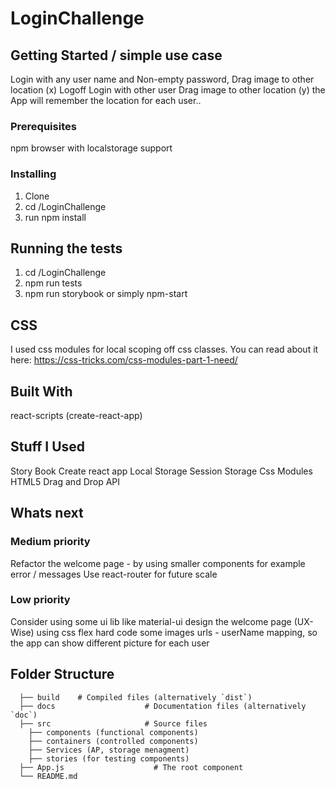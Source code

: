 
# LoginChallenge

## Getting Started / simple use case

Login with any user name and Non-empty password,
Drag image to other location (x)
Logoff
Login with other user
Drag image to other location (y)
the App will remember the location for each user..

### Prerequisites

npm
browser with localstorage support

### Installing

1. Clone
2. cd /LoginChallenge
3. run npm install 

## Running the tests

1. cd /LoginChallenge
2. npm run tests
3. npm run storybook or simply npm-start

## CSS

I used css modules for local scoping off css classes.
You can read about it here:
https://css-tricks.com/css-modules-part-1-need/

## Built With
react-scripts (create-react-app)




## Stuff I Used
Story Book
Create react app
Local Storage
Session Storage
Css Modules
HTML5 Drag and Drop API

## Whats next

### Medium priority

Refactor the welcome page - by using smaller components for example error / messages
Use react-router for future scale

### Low priority

Consider using some ui lib like material-ui
design the welcome page (UX-Wise) using css flex
hard code some images urls  - userName mapping, so the app can show different picture for each user

## Folder Structure

```
  ├── build    # Compiled files (alternatively `dist`)
  ├── docs                    # Documentation files (alternatively `doc`)
  ├── src                     # Source files 
    ├── components (functional components)
    ├── containers (controlled components)
    ├── Services (AP, storage menagment)
    ├── stories (for testing components)
  ├── App.js                    # The root component
  └── README.md
  
  ```








